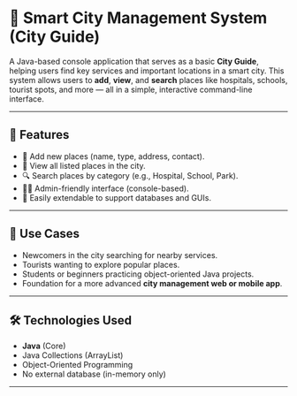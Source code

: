 # 🌆 Smart City Management System (City Guide)

A Java-based console application that serves as a basic **City Guide**, helping users find key services and important locations in a smart city. This system allows users to **add**, **view**, and **search** places like hospitals, schools, tourist spots, and more — all in a simple, interactive command-line interface.

---

## 📌 Features

- 🏥 Add new places (name, type, address, contact).
- 📄 View all listed places in the city.
- 🔍 Search places by category (e.g., Hospital, School, Park).
- 🧑‍💼 Admin-friendly interface (console-based).
- 🚀 Easily extendable to support databases and GUIs.

---

## 🎯 Use Cases

- Newcomers in the city searching for nearby services.
- Tourists wanting to explore popular places.
- Students or beginners practicing object-oriented Java projects.
- Foundation for a more advanced **city management web or mobile app**.

---

## 🛠️ Technologies Used

- **Java** (Core)
- Java Collections (ArrayList)
- Object-Oriented Programming
- No external database (in-memory only)

---



